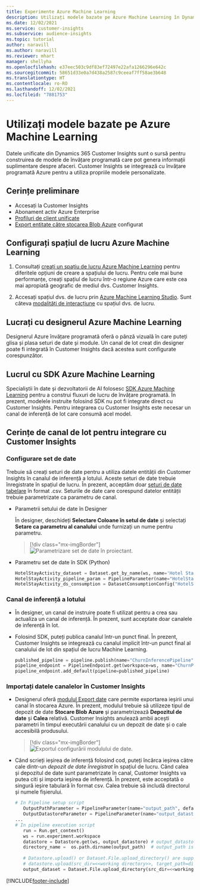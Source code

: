 ```yaml
---
title: Experimente Azure Machine Learning
description: Utilizați modele bazate pe Azure Machine Learning în Dynamics 365 Customer Insights.
ms.date: 12/02/2021
ms.service: customer-insights
ms.subservice: audience-insights
ms.topic: tutorial
author: naravill
ms.author: naravill
ms.reviewer: mhart
manager: shellyha
ms.openlocfilehash: e37eec503c9df83ef72497e22afa1266296e642c
ms.sourcegitcommit: 58651d33e0a7d438a2587c9ceeaf7ff58ae3b648
ms.translationtype: HT
ms.contentlocale: ro-RO
ms.lasthandoff: 12/02/2021
ms.locfileid: "7881753"
---
```

# <a name="use-azure-machine-learning-based-models"></a>Utilizați modele bazate pe Azure Machine Learning

Datele unificate din Dynamics 365 Customer Insights sunt o sursă pentru construirea de modele de învățare programată care pot genera informații suplimentare despre afaceri. Customer Insights se integrează cu învățare programată Azure pentru a utiliza propriile modele personalizate.

## <a name="prerequisites"></a>Cerințe preliminare

- Accesați la Customer Insights
- Abonament activ Azure Enterprise
- [Profiluri de client unificate](data-unification.md)
- [Export entitate către stocarea Blob Azure](export-azure-blob-storage.md) configurat

## <a name="set-up-azure-machine-learning-workspace"></a>Configurați spațiul de lucru Azure Machine Learning

1. Consultați [creați un spațiu de lucru Azure Machine Learning](/azure/machine-learning/concept-workspace#-create-a-workspace) pentru diferitele opțiuni de creare a spațiului de lucru. Pentru cele mai bune performanțe, creați spațiul de lucru într-o regiune Azure care este cea mai apropiată geografic de mediul dvs. Customer Insights.

1. Accesați spațiul dvs. de lucru prin [Azure Machine Learning Studio](https://ml.azure.com/). Sunt câteva [modalități de interacțiune](/azure/machine-learning/concept-workspace#tools-for-workspace-interaction) cu spațiul dvs. de lucru.

## <a name="work-with-azure-machine-learning-designer"></a>Lucrați cu designerul Azure Machine Learning

Designerul Azure învățare programată oferă o pânză vizuală în care puteți glisa și plasa seturi de date și module. Un canal de lot creat din designer poate fi integrată în Customer Insights dacă acestea sunt configurate corespunzător. 
   
## <a name="working-with-azure-machine-learning-sdk"></a>Lucrul cu SDK Azure Machine Learning

Specialiștii în date și dezvoltatorii de AI folosesc [SDK Azure Machine Learning](/python/api/overview/azure/ml/?preserve-view=true&view=azure-ml-py) pentru a construi fluxuri de lucru de învățare programată. În prezent, modelele instruite folosind SDK nu pot fi integrate direct cu Customer Insights. Pentru integrarea cu Customer Insights este necesar un canal de inferență de lot care consumă acel model.

## <a name="batch-pipeline-requirements-to-integrate-with-customer-insights"></a>Cerințe de canal de lot pentru integrare cu Customer Insights

### <a name="dataset-configuration"></a>Configurare set de date

Trebuie să creați seturi de date pentru a utiliza datele entității din Customer Insights în canalul de inferență a lotului. Aceste seturi de date trebuie înregistrate în spațiul de lucru. În prezent, acceptăm doar [seturi de date tabelare](/azure/machine-learning/how-to-create-register-datasets#tabulardataset) în format .csv. Seturile de date care corespund datelor entității trebuie parametrizate ca parametru de canal.
   
* Parametrii setului de date în Designer
   
     În designer, deschideți **Selectare Coloane în setul de date** și selectați **Setare ca parametru al canalului** unde furnizați un nume pentru parametru.

     > [!div class="mx-imgBorder"]
     > ![Parametrizare set de date în proiectant.](media/intelligence-designer-dataset-parameters.png "Parametrizare set de date în designer")
   
* Parametru set de date în SDK (Python)
   
   ```python
   HotelStayActivity_dataset = Dataset.get_by_name(ws, name='Hotel Stay Activity Data')
   HotelStayActivity_pipeline_param = PipelineParameter(name="HotelStayActivity_pipeline_param", default_value=HotelStayActivity_dataset)
   HotelStayActivity_ds_consumption = DatasetConsumptionConfig("HotelStayActivity_dataset", HotelStayActivity_pipeline_param)
   ```

### <a name="batch-inference-pipeline"></a>Canal de inferență a lotului
  
* În designer, un canal de instruire poate fi utilizat pentru a crea sau actualiza un canal de inferență. În prezent, sunt acceptate doar canalele de inferență în lot.

* Folosind SDK, puteți publica canalul într-un punct final. În prezent, Customer Insights se integrează cu canalul implicit într-un punct final al canalului de lot din spațiul de lucru Machine Learning.
   
   ```python
   published_pipeline = pipeline.publish(name="ChurnInferencePipeline", description="Published Churn Inference pipeline")
   pipeline_endpoint = PipelineEndpoint.get(workspace=ws, name="ChurnPipelineEndpoint") 
   pipeline_endpoint.add_default(pipeline=published_pipeline)
   ```

### <a name="import-pipeline-data-into-customer-insights"></a>Importați datele canalelor în Customer Insights

* Designerul oferă [modulul Export date](/azure/machine-learning/algorithm-module-reference/export-data) care permite exportarea ieșirii unui canal în stocarea Azure. În prezent, modulul trebuie să utilizeze tipul de depozit de date **Stocare Blob Azure** și parametrizează **Depozitul de date** și **Calea** relativă. Customer Insights anulează ambii acești parametri în timpul executării canalului cu un depozit de date și o cale accesibilă produsului.
   > [!div class="mx-imgBorder"]
   > ![Exportul configurării modulului de date.](media/intelligence-designer-importdata.png "Exportul configurării modulului de date")
   
* Când scrieți ieșirea de inferență folosind cod, puteți încărca ieșirea către cale dintr-un *depozit de date înregistrat* în spațiul de lucru. Când calea și depozitul de date sunt parametrizate în canal, Customer Insights va putea citi și importa ieșirea de inferență. În prezent, este acceptată o singură ieșire tabulară în format csv. Calea trebuie să includă directorul și numele fișierului.

   ```python
   # In Pipeline setup script
      OutputPathParameter = PipelineParameter(name="output_path", default_value="HotelChurnOutput/HotelChurnOutput.csv")
      OutputDatastoreParameter = PipelineParameter(name="output_datastore", default_value="workspaceblobstore")
   ...
   # In pipeline execution script
      run = Run.get_context()
      ws = run.experiment.workspace
      datastore = Datastore.get(ws, output_datastore) # output_datastore is parameterized
      directory_name =  os.path.dirname(output_path)  # output_path is parameterized.
      
      # Datastore.upload() or Dataset.File.upload_directory() are supported methods to uplaod the data
      # datastore.upload(src_dir=<<working directory>>, target_path=directory_name, overwrite=False, show_progress=True)
      output_dataset = Dataset.File.upload_directory(src_dir=<<working directory>>, target = (datastore, directory_name)) # Remove trailing "/" from directory_name
   ```


[!INCLUDE[footer-include](../includes/footer-banner.md)]